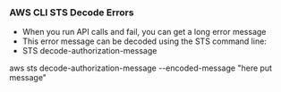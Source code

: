 ### AWS CLI STS Decode Errors

- When you run API calls and fail, you can get a long error message
- This error message can be decoded using the STS command line:
- STS decode-authorization-message

aws sts decode-authorization-message --encoded-message "here put message"
